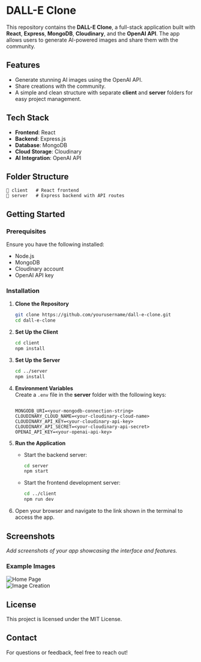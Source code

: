 # DALL-E Clone

This repository contains the **DALL-E Clone**, a full-stack application built with **React**, **Express**, **MongoDB**, **Cloudinary**, and the **OpenAI API**. The app allows users to generate AI-powered images and share them with the community.

## Features

- Generate stunning AI images using the OpenAI API.
- Share creations with the community.
- A simple and clean structure with separate **client** and **server** folders for easy project management.

## Tech Stack

- **Frontend**: React
- **Backend**: Express.js
- **Database**: MongoDB
- **Cloud Storage**: Cloudinary
- **AI Integration**: OpenAI API

## Folder Structure

```
📂 client   # React frontend
📂 server   # Express backend with API routes
```

## Getting Started

### Prerequisites

Ensure you have the following installed:

- Node.js
- MongoDB
- Cloudinary account
- OpenAI API key

### Installation

1. **Clone the Repository**

   ```bash
   git clone https://github.com/yourusername/dall-e-clone.git
   cd dall-e-clone
   ```

2. **Set Up the Client**

   ```bash
   cd client
   npm install
   ```

3. **Set Up the Server**

   ```bash
   cd ../server
   npm install
   ```

4. **Environment Variables**  
   Create a `.env` file in the **server** folder with the following keys:

   ```plaintext

   MONGODB_URI=<your-mongodb-connection-string>
   CLOUDINARY_CLOUD_NAME=<your-cloudinary-cloud-name>
   CLOUDINARY_API_KEY=<your-cloudinary-api-key>
   CLOUDINARY_API_SECRET=<your-cloudinary-api-secret>
   OPENAI_API_KEY=<your-openai-api-key>
   ```

5. **Run the Application**

   - Start the backend server:

     ```bash
     cd server
     npm start
     ```

   - Start the frontend development server:
     ```bash
     cd ../client
     npm run dev
     ```

6. Open your browser and navigate to the link shown in the terminal to access the app.

## Screenshots

_Add screenshots of your app showcasing the interface and features._

### Example Images

![Home Page](https://via.placeholder.com/800x400?text=Upload+an+image+here)  
![Image Creation](https://via.placeholder.com/800x400?text=Upload+an+image+here)

## License

This project is licensed under the MIT License.

## Contact

For questions or feedback, feel free to reach out!
